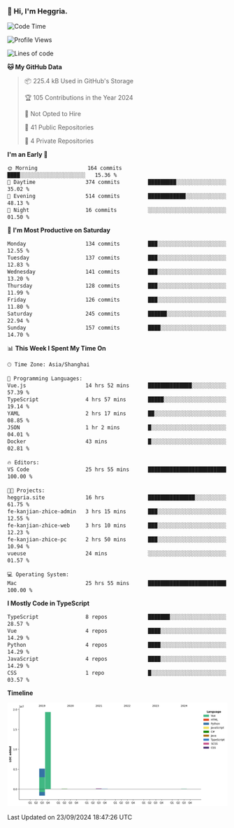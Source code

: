 ### 👋 Hi, I'm Heggria.

<!--START_SECTION:waka-->
![Code Time](http://img.shields.io/badge/Code%20Time-668%20hrs%2014%20mins-blue)

![Profile Views](http://img.shields.io/badge/Profile%20Views-4-blue)

![Lines of code](https://img.shields.io/badge/From%20Hello%20World%20I%27ve%20Written-24.8%20million%20lines%20of%20code-blue)

**🐱 My GitHub Data** 

> 📦 225.4 kB Used in GitHub's Storage 
 > 
> 🏆 105 Contributions in the Year 2024
 > 
> 🚫 Not Opted to Hire
 > 
> 📜 41 Public Repositories 
 > 
> 🔑 4 Private Repositories 
 > 
**I'm an Early 🐤** 

```text
🌞 Morning                164 commits         ████░░░░░░░░░░░░░░░░░░░░░   15.36 % 
🌆 Daytime                374 commits         █████████░░░░░░░░░░░░░░░░   35.02 % 
🌃 Evening                514 commits         ████████████░░░░░░░░░░░░░   48.13 % 
🌙 Night                  16 commits          ░░░░░░░░░░░░░░░░░░░░░░░░░   01.50 % 
```
📅 **I'm Most Productive on Saturday** 

```text
Monday                   134 commits         ███░░░░░░░░░░░░░░░░░░░░░░   12.55 % 
Tuesday                  137 commits         ███░░░░░░░░░░░░░░░░░░░░░░   12.83 % 
Wednesday                141 commits         ███░░░░░░░░░░░░░░░░░░░░░░   13.20 % 
Thursday                 128 commits         ███░░░░░░░░░░░░░░░░░░░░░░   11.99 % 
Friday                   126 commits         ███░░░░░░░░░░░░░░░░░░░░░░   11.80 % 
Saturday                 245 commits         ██████░░░░░░░░░░░░░░░░░░░   22.94 % 
Sunday                   157 commits         ████░░░░░░░░░░░░░░░░░░░░░   14.70 % 
```


📊 **This Week I Spent My Time On** 

```text
🕑︎ Time Zone: Asia/Shanghai

💬 Programming Languages: 
Vue.js                   14 hrs 52 mins      ██████████████░░░░░░░░░░░   57.39 % 
TypeScript               4 hrs 57 mins       █████░░░░░░░░░░░░░░░░░░░░   19.14 % 
YAML                     2 hrs 17 mins       ██░░░░░░░░░░░░░░░░░░░░░░░   08.85 % 
JSON                     1 hr 2 mins         █░░░░░░░░░░░░░░░░░░░░░░░░   04.01 % 
Docker                   43 mins             █░░░░░░░░░░░░░░░░░░░░░░░░   02.81 % 

🔥 Editors: 
VS Code                  25 hrs 55 mins      █████████████████████████   100.00 % 

🐱‍💻 Projects: 
heggria.site             16 hrs              ███████████████░░░░░░░░░░   61.75 % 
fe-kanjian-zhice-admin   3 hrs 15 mins       ███░░░░░░░░░░░░░░░░░░░░░░   12.55 % 
fe-kanjian-zhice-web     3 hrs 10 mins       ███░░░░░░░░░░░░░░░░░░░░░░   12.23 % 
fe-kanjian-zhice-pc      2 hrs 50 mins       ███░░░░░░░░░░░░░░░░░░░░░░   10.94 % 
vueuse                   24 mins             ░░░░░░░░░░░░░░░░░░░░░░░░░   01.57 % 

💻 Operating System: 
Mac                      25 hrs 55 mins      █████████████████████████   100.00 % 
```

**I Mostly Code in TypeScript** 

```text
TypeScript               8 repos             ███████░░░░░░░░░░░░░░░░░░   28.57 % 
Vue                      4 repos             ████░░░░░░░░░░░░░░░░░░░░░   14.29 % 
Python                   4 repos             ████░░░░░░░░░░░░░░░░░░░░░   14.29 % 
JavaScript               4 repos             ████░░░░░░░░░░░░░░░░░░░░░   14.29 % 
CSS                      1 repo              █░░░░░░░░░░░░░░░░░░░░░░░░   03.57 % 
```



**Timeline**

![Lines of Code chart](https://raw.githubusercontent.com/heggria/heggria/main/assets/bar_graph.png)


 Last Updated on 23/09/2024 18:47:26 UTC
<!--END_SECTION:waka-->
